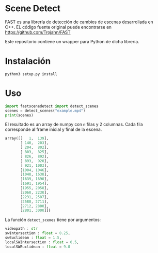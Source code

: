 # Scene Detect
FAST es una librería de detección de cambios de escenas desarrollada en C++. EL código fuente original puede encontrarse en https://github.com/Trojahn/FAST

Este repositorio contiene un wrapper para Python de dicha librería.

# Instalación
```
python3 setup.py install
```

# Uso
```python
import fastscenedetect import detect_scenes
scenes = detect_scenes("example.mp4")
print(scenes)
```

El resultado es un array de numpy con `n` filas y 2 columnas. Cada fila corresponde al frame inicial y final de la escena.

```python
array([[   1,  139],
       [ 140,  203],
       [ 204,  802],
       [ 803,  825],
       [ 826,  892],
       [ 893,  920],
       [ 921, 1003],
       [1004, 1046],
       [1048, 1638],
       [1639, 1690],
       [1691, 1954],
       [1955, 2058],
       [2060, 2230],
       [2231, 2587],
       [2588, 2711],
       [2712, 2800],
       [2801, 3000]])
```

La función `detect_scenes` tiene por argumentos:
```python
videopath : str
swIntersection : float = 0.25,
swEuclidean : float = 1.5,
localSWIntersection : float = 0.5,
localSWEuclidean : float = 9.0
```